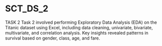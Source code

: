 # SCT_DS_2
TASK 2
Task 2 involved performing Exploratory Data Analysis (EDA) on the Titanic dataset using Excel, including data cleaning, univariate, bivariate, multivariate, and correlation analysis. Key insights revealed patterns in survival based on gender, class, age, and fare.
